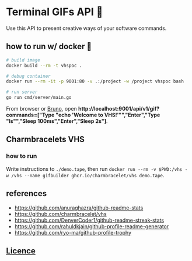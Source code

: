 # Terminal GIFs API 📼

Use this API to present creative ways of your software commands.

## how to run w/ docker 🐳

```sh
# build image
docker build --rm -t vhspoc .

# debug container
docker run --rm -it -p 9001:80 -v .:/project -w /project vhspoc bash

# run server
go run cmd/server/main.go
```

From browser or [Bruno](./zarf/bruno/), open **http://localhost:9001/api/v1/gif?commands=["Type \"echo 'Welcome to VHS!'\"","Enter","Type \"ls\"","Sleep 100ms","Enter","Sleep 2s"]**.

## Charmbracelets VHS

### how to run

Write instructions to `./demo.tape`, then run `docker run --rm -v $PWD:/vhs -w /vhs --name gifbuilder ghcr.io/charmbracelet/vhs demo.tape`.

## references

<!-- ![Anurag's GitHub stats](http://terminalgifapi.com/api/v1/gif?commands=["Type \"echo 'Welcome to VHS!'\"","Sleep 100ms","Enter","Sleep 100ms","Type \"ls -a\"","Sleep 100ms","Enter","Sleep 1s"])

![Anurag's GitHub stats](http://terminalgifapi.com/api/v1/mock) -->

<!-- http://terminalgifapi.com/api/v1/gif?commands=["Type \"echo 'Welcome to VHS!'\"","Sleep 100ms","Enter","Sleep 100ms","Type \"ls -a\"","Sleep 100ms","Enter","Sleep 1s"] -->
<!-- ![My GitHub Streak](http://github-readme-streak-stats.herokuapp.com?user=victorabarros) -->

- https://github.com/anuraghazra/github-readme-stats
- https://github.com/charmbracelet/vhs
- https://github.com/DenverCoder1/github-readme-streak-stats
- https://github.com/rahuldkjain/github-profile-readme-generator
- https://github.com/ryo-ma/github-profile-trophy

## [Licence](./LICENSE)

<!--
TODO

- cache previous gifs
  - hash query to index it
  - store gifs on S3; or store locally and create a service to expire GIFs longers when directory is full?
  - persist hash -> GIF file path on redis (maybe better sqlite, because no needed of more service and it persist in disk)
- understand why execution takes longer w/ time; temporary work around; reset aplication every X minutes
- create homepage to introduce project

-->
